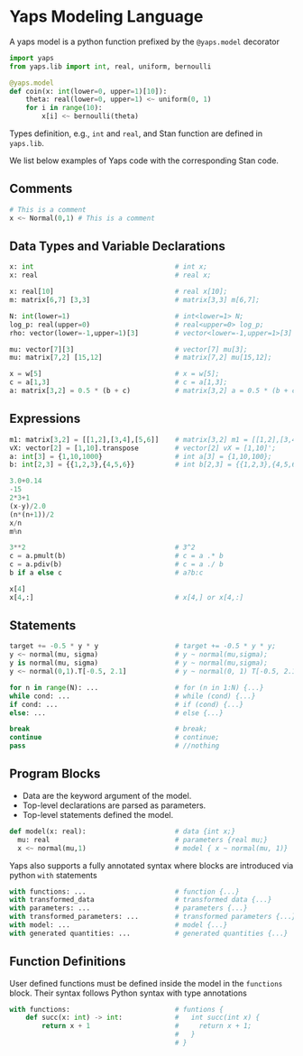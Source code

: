 # Yaps Modeling Language

A yaps model is a python function prefixed by the `@yaps.model` decorator

```python
import yaps
from yaps.lib import int, real, uniform, bernoulli

@yaps.model
def coin(x: int(lower=0, upper=1)[10]):
    theta: real(lower=0, upper=1) <~ uniform(0, 1)
    for i in range(10):
        x[i] <~ bernoulli(theta)
```

Types definition, e.g., `int` and `real`, and Stan function are defined in `yaps.lib`.

We list below examples of Yaps code with the corresponding Stan code.

## Comments

```python
# This is a comment
x <~ Normal(0,1) # This is a comment
```

## Data Types and Variable Declarations
```python
x: int                                   # int x;
x: real                                  # real x;

x: real[10]                              # real x[10];
m: matrix[6,7] [3,3]                     # matrix[3,3] m[6,7];

N: int(lower=1)                          # int<lower=1> N;
log_p: real(upper=0)                     # real<upper=0> log_p;
rho: vector(lower=-1,upper=1)[3]         # vector<lower=-1,upper=1>[3] rho;

mu: vector[7][3]                         # vector[7] mu[3];
mu: matrix[7,2] [15,12]                  # matrix[7,2] mu[15,12];

x = w[5]                                 # x = w[5];
c = a[1,3]                               # c = a[1,3];
a: matrix[3,2] = 0.5 * (b + c)           # matrix[3,2] a = 0.5 * (b + c);
```

## Expressions

```python
m1: matrix[3,2] = [[1,2],[3,4],[5,6]]    # matrix[3,2] m1 = [[1,2],[3,4],[5,6]];
vX: vector[2] = [1,10].transpose         # vector[2] vX = [1,10]';
a: int[3] = {1,10,1000}                  # int a[3] = {1,10,100};
b: int[2,3] = {{1,2,3},{4,5,6}}          # int b[2,3] = {{1,2,3},{4,5,6}};

3.0+0.14
-15
2*3+1
(x-y)/2.0
(n*(n+1))/2
x/n
m%n

3**2                                     # 3^2
c = a.pmult(b)                           # c = a .* b
c = a.pdiv(b)                            # c = a ./ b
b if a else c                            # a?b:c

x[4]
x[4,:]                                   # x[4,] or x[4,:]
```

## Statements

```python
target += -0.5 * y * y                   # target += -0.5 * y * y;
y <~ normal(mu, sigma)                   # y ~ normal(mu,sigma);
y is normal(mu, sigma)                   # y ~ normal(mu,sigma);
y <~ normal(0,1).T[-0.5, 2.1]            # y ~ normal(0, 1) T[-0.5, 2.1];

for n in range(N): ...                   # for (n in 1:N) {...}
while cond: ...                          # while (cond) {...}
if cond: ...                             # if (cond) {...}
else: ...                                # else {...}

break                                    # break;
continue                                 # continue;
pass                                     # //nothing
```

## Program Blocks

- Data are the keyword argument of the model.
- Top-level declarations are parsed as parameters.
- Top-level statements defined the model.

```python
def model(x: real):                      # data {int x;}
  mu: real                               # parameters {real mu;}
  x <~ normal(mu,1)                      # model { x ~ normal(mu, 1)}
```

Yaps also supports a fully annotated syntax where blocks are introduced via python `with` statements

```python
with functions: ...                      # function {...}
with transformed_data                    # transformed data {...}
with parameters: ...                     # parameters {...}
with transformed_parameters: ...         # transformed parameters {...}
with model: ...                          # model {...}
with generated quantities: ...           # generated quantities {...}
```

## Function Definitions

User defined functions must be defined inside the model in the `functions` block. Their syntax follows Python syntax with type annotations

```python
with functions:                          # funtions {
    def succ(x: int) -> int:             #   int succ(int x) {
        return x + 1                     #     return x + 1;
                                         #   }
                                         # }
```
